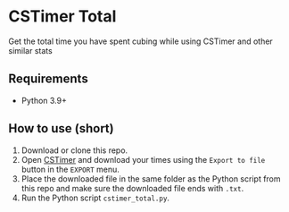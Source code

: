 # CSTimer Total
Get the total time you have spent cubing while using CSTimer and other similar stats

## Requirements
- Python 3.9+

## How to use (short)
1. Download or clone this repo.
2. Open [CSTimer](https://cstimer.net/) and download your times using the `Export to file` button in the `EXPORT` menu.
3. Place the downloaded file in the same folder as the Python script from this repo and make sure the downloaded file ends with `.txt`.
4. Run the Python script `cstimer_total.py`.
